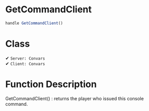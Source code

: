 # GetCommandClient
```js	
handle GetCommandClient()
```
# Class
✔ `Server: Convars`  
✔ `Client: Convars`  

# Function Description
GetCommandClient() : returns the player who issued this console command.
